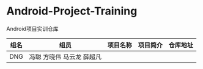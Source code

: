 # Android-Project-Training
Android项目实训仓库

| 组名 | 组员 | 项目名称 | 项目简介 | 仓库地址 |
|:---:|:---:|:---:|:---:|:---:|
|DNG|冯聪 方晓伟 马云龙 薛超凡||||
